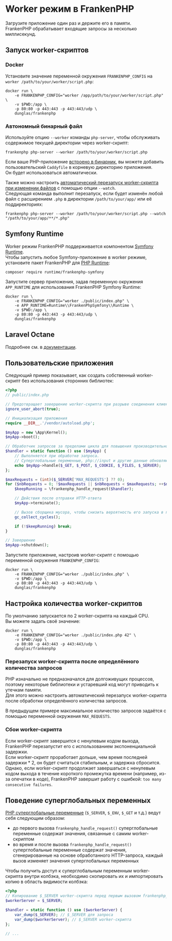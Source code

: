 # Worker режим в FrankenPHP

Загрузите приложение один раз и держите его в памяти.  
FrankenPHP обрабатывает входящие запросы за несколько миллисекунд.

## Запуск worker-скриптов

### Docker

Установите значение переменной окружения `FRANKENPHP_CONFIG` на `worker /path/to/your/worker/script.php`:

```console
docker run \
    -e FRANKENPHP_CONFIG="worker /app/path/to/your/worker/script.php" \
    -v $PWD:/app \
    -p 80:80 -p 443:443 -p 443:443/udp \
    dunglas/frankenphp
```

### Автономный бинарный файл

Используйте опцию `--worker` команды `php-server`, чтобы обслуживать содержимое текущей директории через worker-скрипт:

```console
frankenphp php-server --worker /path/to/your/worker/script.php
```

Если ваше PHP-приложение [встроено в бинарник](embed.md), вы можете добавить пользовательский `Caddyfile` в корневую директорию приложения.  
Он будет использоваться автоматически.

Также можно настроить [автоматический перезапуск worker-скрипта при изменении файлов](config.md#отслеживание-изменений-файлов) с помощью опции `--watch`.  
Следующая команда выполнит перезапуск, если будет изменён любой файл с расширением `.php` в директории `/path/to/your/app/` или её поддиректориях:

```console
frankenphp php-server --worker /path/to/your/worker/script.php --watch "/path/to/your/app/**/*.php"
```

## Symfony Runtime

Worker режим FrankenPHP поддерживается компонентом [Symfony Runtime](https://symfony.com/doc/current/components/runtime.html).  
Чтобы запустить любое Symfony-приложение в worker режиме, установите пакет FrankenPHP для [PHP Runtime](https://github.com/php-runtime/runtime):

```console
composer require runtime/frankenphp-symfony
```

Запустите сервер приложения, задав переменную окружения `APP_RUNTIME` для использования FrankenPHP Symfony Runtime:

```console
docker run \
    -e FRANKENPHP_CONFIG="worker ./public/index.php" \
    -e APP_RUNTIME=Runtime\\FrankenPhpSymfony\\Runtime \
    -v $PWD:/app \
    -p 80:80 -p 443:443 -p 443:443/udp \
    dunglas/frankenphp
```

## Laravel Octane

Подробнее см. в [документации](laravel.md#laravel-octane).

## Пользовательские приложения

Следующий пример показывает, как создать собственный worker-скрипт без использования сторонних библиотек:

```php
<?php
// public/index.php

// Предотвращает завершение worker-скрипта при разрыве соединения клиента
ignore_user_abort(true);

// Инициализация приложения
require __DIR__.'/vendor/autoload.php';

$myApp = new \App\Kernel();
$myApp->boot();

// Обработчик запросов за пределами цикла для повышения производительности
$handler = static function () use ($myApp) {
    // Выполняется при обработке запроса.
    // Суперглобальные переменные, php://input и другие данные обновляются для каждого запроса.
    echo $myApp->handle($_GET, $_POST, $_COOKIE, $_FILES, $_SERVER);
};

$maxRequests = (int)($_SERVER['MAX_REQUESTS'] ?? 0);
for ($nbRequests = 0; !$maxRequests || $nbRequests < $maxRequests; ++$nbRequests) {
    $keepRunning = \frankenphp_handle_request($handler);

    // Действия после отправки HTTP-ответа
    $myApp->terminate();

    // Вызов сборщика мусора, чтобы снизить вероятность его запуска в процессе генерации страницы
    gc_collect_cycles();

    if (!$keepRunning) break;
}

// Завершение
$myApp->shutdown();
```

Запустите приложение, настроив worker-скрипт с помощью переменной окружения `FRANKENPHP_CONFIG`:

```console
docker run \
    -e FRANKENPHP_CONFIG="worker ./public/index.php" \
    -v $PWD:/app \
    -p 80:80 -p 443:443 -p 443:443/udp \
    dunglas/frankenphp
```

## Настройка количества worker-скриптов

По умолчанию запускается по 2 worker-скрипта на каждый CPU.  
Вы можете задать своё значение:

```console
docker run \
    -e FRANKENPHP_CONFIG="worker ./public/index.php 42" \
    -v $PWD:/app \
    -p 80:80 -p 443:443 -p 443:443/udp \
    dunglas/frankenphp
```

### Перезапуск worker-скрипта после определённого количества запросов

PHP изначально не предназначался для долгоживущих процессов, поэтому некоторые библиотеки и устаревший код могут приводить к утечкам памяти.  
Для этого можно настроить автоматический перезапуск worker-скрипта после обработки определённого количества запросов.  

В предыдущем примере максимальное количество запросов задаётся с помощью переменной окружения `MAX_REQUESTS`.

### Сбои worker-скрипта

Если worker-скрипт завершится с ненулевым кодом выхода, FrankenPHP перезапустит его с использованием экспоненциальной задержки.  
Если worker-скрипт проработает дольше, чем время последней задержки * 2, он будет считаться стабильным, и задержка сбросится.  
Однако, если worker-скрипт продолжает завершаться с ненулевым кодом выхода в течение короткого промежутка времени (например, из-за опечатки в коде), FrankenPHP завершит работу с ошибкой: `too many consecutive failures`.

## Поведение суперглобальных переменных

[PHP суперглобальные переменные](https://www.php.net/manual/en/language.variables.superglobals.php) (`$_SERVER`, `$_ENV`, `$_GET` и т.д.) ведут себя следующим образом:

* до первого вызова `frankenphp_handle_request()` суперглобальные переменные содержат значения, связанные с самим worker-скриптом
* во время и после вызова `frankenphp_handle_request()` суперглобальные переменные содержат значения, сгенерированные на основе обработанного HTTP-запроса, каждый вызов изменяет значения суперглобальных переменных

Чтобы получить доступ к суперглобальным переменным worker-скрипта внутри колбэка, необходимо скопировать их и импортировать копию в область видимости колбэка:

```php
<?php
// Копирование $_SERVER worker-скрипта перед первым вызовом frankenphp_handle_request()
$workerServer = $_SERVER;

$handler = static function () use ($workerServer) {
    var_dump($_SERVER); // $_SERVER для запроса
    var_dump($workerServer); // $_SERVER worker-скрипта
};

// ...
```